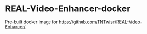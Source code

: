 # REAL-Video-Enhancer-docker
Pre-built docker image for https://github.com/TNTwise/REAL-Video-Enhancer/
